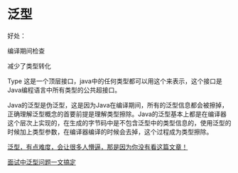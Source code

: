 # 泛型

好处：

编译期间检查

减少了类型转化





Type  这是一个顶层接口，java中的任何类型都可以用这个来表示，这个接口是Java编程语言中所有类型的公共超接口。





Java的泛型是伪泛型，这是因为Java在编译期间，所有的泛型信息都会被擦掉，正确理解泛型概念的首要前提是理解类型擦除。Java的泛型基本上都是在编译器这个层次上实现的，在生成的字节码中是不包含泛型中的类型信息的，使用泛型的时候加上类型参数，在编译器编译的时候会去掉，这个过程成为类型擦除。



[泛型，有点难度，会让很多人懵逼，那是因为你没有看这篇文章！](https://mp.weixin.qq.com/s?__biz=MzA5MTkxMDQ4MQ==&mid=2648933878&idx=1&sn=bebd543c39d02455456680ff12e3934b&chksm=88621dc8bf1594de6b50a760e4141b80da76442ba38fb93a91a3d18ecf85e7eee368f2c159d3&token=799820369&lang=zh_CN&scene=21#wechat_redirect)

[面试中泛型问题一文搞定](https://ac.nowcoder.com/discuss/583890)

